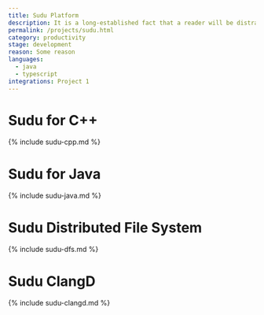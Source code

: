 ```yaml
---
title: Sudu Platform
description: It is a long-established fact that a reader will be distracted by the readable content of a page when looking at its layout. The point of using
permalink: /projects/sudu.html
category: productivity
stage: development
reason: Some reason
languages:
  - java
  - typescript
integrations: Project 1
---
```


# Sudu for C++
{% include sudu-cpp.md %}

# Sudu for Java
{% include sudu-java.md %}

# Sudu Distributed File System
{% include sudu-dfs.md %}

# Sudu ClangD
{% include sudu-clangd.md %}
